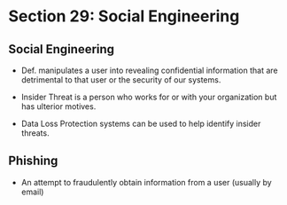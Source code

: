 # Section 29: Social Engineering  

## Social Engineering  
* Def. manipulates a user into revealing confidential information that are detrimental to that user or the security of our systems.  

* Insider Threat is a person who works for or with your organization but has ulterior motives.  

* Data Loss Protection systems can be used to help identify insider threats.  

## Phishing  

* An attempt to fraudulently obtain information from a user (usually by email)